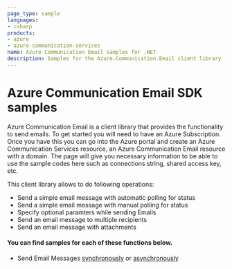 ```yaml
---
page_type: sample
languages:
- csharp
products:
- azure
- azure-communication-services
name: Azure Communication Email samples for .NET
description: Samples for the Azure.Communication.Email client library
---
```


# Azure Communication Email SDK samples

Azure Communication Email is a client library that provides the functionality to send emails.
To get started you will need to have an Azure Subscription. Once you have this you can go into the Azure portal and create an Azure Communication Services resource, an Azure Communication Email resource with a domain. The page will give you necessary information to be able to use the sample codes here such as connections string, shared access key, etc.

This client library allows to do following operations:
 - Send a simple email message with automatic polling for status
 - Send a simple email message with manual polling for status
 - Specify optional paramters while sending Emails
 - Send an email message to multiple recipients
 - Send an email message with attachments

 #### You can find samples for each of these functions below.
 - Send Email Messages [synchronously][sample_email] or [asynchronously][sample_email_async]
 
<!-- LINKS -->
[sample_email]: https://github.com/Azure/azure-sdk-for-net/blob/main/sdk/communication/Azure.Communication.Email/samples/Sample1_SendEmail.md
[sample_email_async]: https://github.com/Azure/azure-sdk-for-net/blob/main/sdk/communication/Azure.Communication.Email/samples/Sample1_SendEmailAsync.md
